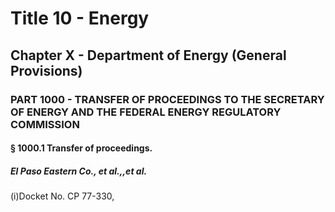 
# Title 10 - Energy
## Chapter X - Department of Energy (General Provisions)
### PART 1000 - TRANSFER OF PROCEEDINGS TO THE SECRETARY OF ENERGY AND THE FEDERAL ENERGY REGULATORY COMMISSION
#### § 1000.1 Transfer of proceedings.
##### El Paso Eastern Co., et al.,,et al.

(i)Docket No. CP 77-330,
